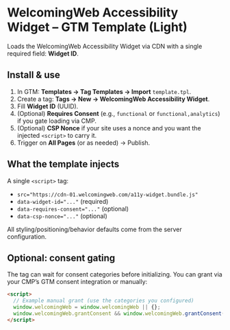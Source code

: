 # WelcomingWeb Accessibility Widget – GTM Template (Light)

Loads the WelcomingWeb Accessibility Widget via CDN with a single required field: **Widget ID**.

## Install & use
1. In GTM: **Templates → Tag Templates → Import** `template.tpl`.
2. Create a tag: **Tags → New → WelcomingWeb Accessibility Widget**.
3. Fill **Widget ID** (UUID).
4. (Optional) **Requires Consent** (e.g., `functional` or `functional,analytics`) if you gate loading via CMP.
5. (Optional) **CSP Nonce** if your site uses a nonce and you want the injected `<script>` to carry it.
6. Trigger on **All Pages** (or as needed) → Publish.

## What the template injects
A single `<script>` tag:
- `src="https://cdn-01.welcomingweb.com/a11y-widget.bundle.js"`
- `data-widget-id="..."` (required)
- `data-requires-consent="..."` (optional)
- `data-csp-nonce="..."` (optional)

All styling/positioning/behavior defaults come from the server configuration.

## Optional: consent gating
The tag can wait for consent categories before initializing. You can grant via your CMP’s GTM consent integration or manually:
```html
<script>
  // Example manual grant (use the categories you configured)
  window.welcomingWeb = window.welcomingWeb || {};
  window.welcomingWeb.grantConsent && window.welcomingWeb.grantConsent();
</script>

